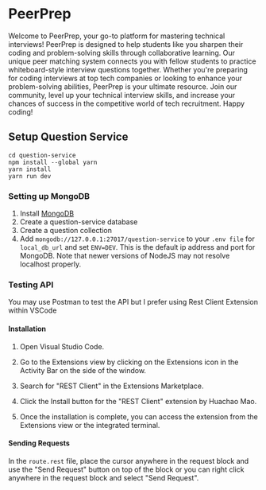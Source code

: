 # PeerPrep
Welcome to PeerPrep, your go-to platform for mastering technical interviews! PeerPrep is designed to help students like you sharpen their coding and problem-solving skills through collaborative learning. Our unique peer matching system connects you with fellow students to practice whiteboard-style interview questions together. Whether you're preparing for coding interviews at top tech companies or looking to enhance your problem-solving abilities, PeerPrep is your ultimate resource. Join our community, level up your technical interview skills, and increase your chances of success in the competitive world of tech recruitment. Happy coding!

## Setup Question Service
```
cd question-service
npm install --global yarn
yarn install
yarn run dev
```
### Setting up MongoDB
1. Install [MongoDB](https://www.mongodb.com/docs/manual/installation/)
1. Create a question-service database
1. Create a question collection
1. Add `mongodb://127.0.0.1:27017/question-service` to your `.env file` for `local_db_url` and set `ENV=DEV`. This is the default ip address and port for MongoDB. Note that newer versions of NodeJS may not resolve localhost properly.

### Testing API
You may use Postman to test the API but I prefer using Rest Client Extension within VSCode

#### Installation
1. Open Visual Studio Code.

1. Go to the Extensions view by clicking on the Extensions icon in the Activity Bar on the side of the window.

1. Search for "REST Client" in the Extensions Marketplace.

1. Click the Install button for the "REST Client" extension by Huachao Mao.

1. Once the installation is complete, you can access the extension from the Extensions view or the integrated terminal.

#### Sending Requests
In the `route.rest` file, place the cursor anywhere in the request block and use the "Send Request" button on top of the block or you can right click anywhere in the request block and select "Send Request".